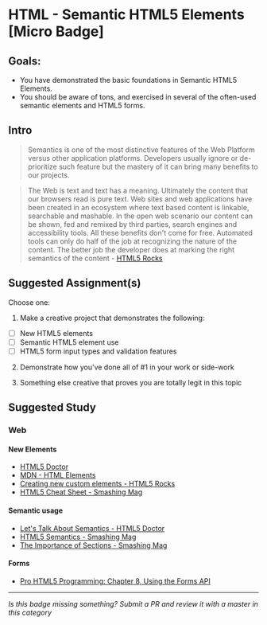 HTML - Semantic HTML5 Elements [Micro Badge]
==============================================


Goals:
------

- You have demonstrated the basic foundations in Semantic HTML5 Elements.
- You should be aware of tons, and exercised in several of the often-used semantic elements and HTML5 forms.


Intro
-----

> Semantics is one of the most distinctive features of the Web Platform versus other application platforms. Developers usually ignore or de-prioritize such feature but the mastery of it can bring many benefits to our projects. 

> The Web is text and text has a meaning. Ultimately the content that our browsers read is pure text. Web sites and web applications have been created in an ecosystem where text based content is linkable, searchable and mashable. In the open web scenario our content can be shown, fed and remixed by third parties, search engines and accessibility tools. All these benefits don't come for free. Automated tools can only do half of the job at recognizing the nature of the content. The better job the developer does at marking the right semantics of the content - [HTML5 Rocks](http://www.html5rocks.com/en/features/semantics)



Suggested Assignment(s)
-----------------------

Choose one:

1) Make a creative project that demonstrates the following: 
- [ ] New HTML5 elements
- [ ] Semantic HTML5 element use
- [ ] HTML5 form input types and validation features
 
2) Demonstrate how you've done all of #1 in your work or side-work

3) Something else creative that proves you are totally legit in this topic


Suggested Study
---------------

### Web

#### New Elements

  - [HTML5 Doctor](http://html5doctor.com/)
  - [MDN - HTML Elements](https://developer.mozilla.org/en-US/docs/Web/HTML/Element)
  - [Creating new custom elements - HTML5 Rocks](http://www.html5rocks.com/en/tutorials/webcomponents/customelements/?redirect_from_locale=es)
  - [HTML5 Cheat Sheet - Smashing Mag](https://www.smashingmagazine.com/2009/07/html-5-cheat-sheet-pdf/)
  	
#### Semantic usage

  - [Let's Talk About Semantics - HTML5 Doctor](http://html5doctor.com/lets-talk-about-semantics/)
  - [HTML5 Semantics - Smashing Mag](https://www.smashingmagazine.com/2011/11/html5-semantics/)
  - [The Importance of Sections - Smashing Mag](https://www.smashingmagazine.com/2013/01/the-importance-of-sections/)

#### Forms

  - [Pro HTML5 Programming: Chapter 8, Using the Forms API](http://apress.jensimmons.com/v5/pro-html5-programming/ch8.html)


-----

*Is this badge missing something? Submit a PR and review it with a master in this category*
